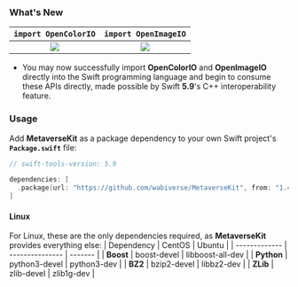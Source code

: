 ### What's New

**`import OpenColorIO`**            |  **`import OpenImageIO`** 
:-------------------------:|:-------------------------:
![](https://github.com/wabiverse/MetaverseKit/assets/18516968/34041f2b-44a8-4814-b2ae-075716a7ebad)  |  ![](https://github.com/wabiverse/MetaverseKit/assets/18516968/649e43f4-c821-4ffe-b0db-5efa0877a281)


- You may now successfully import **OpenColorIO** and **OpenImageIO** directly into the Swift programming language and begin to consume these APIs directly, made possible by Swift **5.9**'s C++ interoperability feature.

### Usage

Add **MetaverseKit** as a package dependency to your own Swift project's **`Package.swift`** file:
```swift
// swift-tools-version: 5.9

dependencies: [
  .package(url: "https://github.com/wabiverse/MetaverseKit", from: "1.4.4")
]
```

#### Linux
For Linux, these are the only dependencies required, as **MetaverseKit** provides everything else:
| Dependency  | CentOS             | Ubuntu |
| ------------- | --------------- | ------- |
| **Boost**      | boost-devel      | libboost-all-dev  |
| **Python**    | python3-devel | python3-dev        |
| **BZ2**         | bzip2-devel      | libbz2-dev           |
| **ZLib**        | zlib-devel          | zlib1g-dev           |
